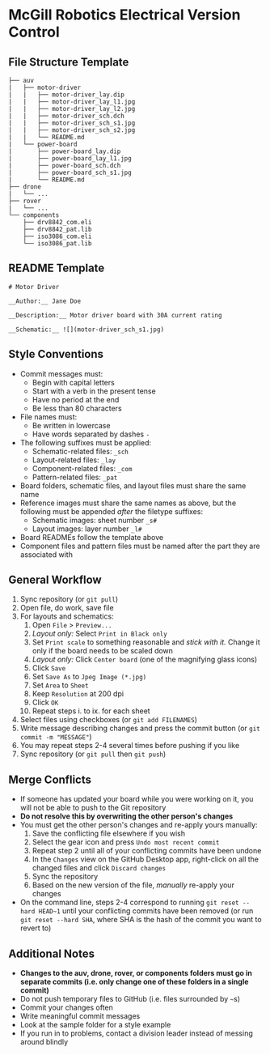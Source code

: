 # McGill Robotics Electrical Version Control

## File Structure Template
```
├── auv
|   ├── motor-driver
|   |   ├── motor-driver_lay.dip
|   |   ├── motor-driver_lay_l1.jpg
|   |   ├── motor-driver_lay_l2.jpg
|   |   ├── motor-driver_sch.dch
|   |   ├── motor-driver_sch_s1.jpg
|   |   ├── motor-driver_sch_s2.jpg
|   |   └── README.md
|   └── power-board
|       ├── power-board_lay.dip
|       ├── power-board_lay_l1.jpg
|       ├── power-board_sch.dch
|       ├── power-board_sch_s1.jpg
|       └── README.md
├── drone
|   └── ...
├── rover
|   └── ...
└── components
    ├── drv8842_com.eli
    ├── drv8842_pat.lib
    ├── iso3086_com.eli
    └── iso3086_pat.lib
```

## README Template
```
# Motor Driver

__Author:__ Jane Doe

__Description:__ Motor driver board with 30A current rating

__Schematic:__ ![](motor-driver_sch_s1.jpg)
```

## Style Conventions
  * Commit messages must:
    * Begin with capital letters
    * Start with a verb in the present tense
    * Have no period at the end
    * Be less than 80 characters
  * File names must:
    * Be written in lowercase
    * Have words separated by dashes `-`
  * The following suffixes must be applied:
    * Schematic-related files: `_sch`
    * Layout-related files: `_lay`
    * Component-related files: `_com`
    * Pattern-related files: `_pat`
  * Board folders, schematic files, and layout files must share the same name
  * Reference images must share the same names as above, but the following must be
    appended _after_ the filetype suffixes:
    * Schematic images: sheet number `_s#`
    * Layout images: layer number `_l#`
  * Board READMEs follow the template above
  * Component files and pattern files must be named
    after the part they are associated with

## General Workflow
1. Sync repository (or `git pull`)
2. Open file, do work, save file
3. For layouts and schematics:
   1. Open `File` > `Preview...`
   2. _Layout only:_ Select `Print in Black only`
   3. Set `Print scale` to something reasonable and _stick with it._ 
      Change it only if the board needs to be scaled down
   4. _Layout only:_ Click `Center board` (one of the magnifying glass icons)
   5. Click `Save`
   6. Set `Save As` to `Jpeg Image (*.jpg)`
   7. Set `Area` to `Sheet`
   8. Keep `Resolution` at 200 dpi
   9. Click `OK`
   10. Repeat steps i. to ix. for each sheet
3. Select files using checkboxes (or `git add FILENAMES`)
4. Write message describing changes and press the commit button 
  (or `git commit -m "MESSAGE"`)
5. You may repeat steps 2-4 several times before pushing if you like
6. Sync repository (or `git pull` then `git push`)

## Merge Conflicts
* If someone has updated your board while you were working on it, 
  you will not be able to push to the Git repository
* __Do not resolve this by overwriting the other person's changes__
* You must get the other person's changes and re-apply yours manually:
    1. Save the conflicting file elsewhere if you wish
    2. Select the gear icon and press `Undo most recent commit`
    3. Repeat step 2 until all of your conflicting commits have been
       undone
    4. In the `Changes` view on the GitHub Desktop app, right-click
       on all the changed files and click `Discard changes`
    5. Sync the repository
    6. Based on the new version of the file, _manually_ 
       re-apply your changes
* On the command line, steps 2-4 correspond to running 
  `git reset --hard HEAD~1` until your conflicting commits
  have been removed (or run `git reset --hard SHA`, where SHA is the hash
  of the commit you want to revert to)

## Additional Notes
* __Changes to the auv, drone, rover, or components folders must go in 
  separate commits (i.e. only change one of these folders in a 
  single commit)__
* Do not push temporary files to GitHub (i.e. files surrounded by `~`s)
* Commit your changes often
* Write meaningful commit messages
* Look at the sample folder for a style example
* If you run in to problems, contact a division leader instead of messing
  around blindly
